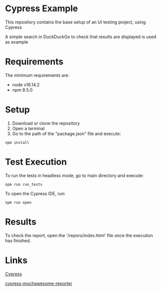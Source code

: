 # Cypress Example

This repository contains the base setup of an UI testing project, using Cypress

A simple search in DuckDuckGo to check that results are displayed is used as example

# Requirements

The minimum requirements are:

* node v16.14.2
* npm 8.5.0

# Setup

1. Download or clone the repository
2. Open a terminal
3. Go to the path of the "package.json" file and execute:

```
npm install
```

# Test Execution

To run the tests in headless mode, go to main directory and execute:

```
npm run run_tests
```

To open the Cypress IDE, run:

```
npm run open
```

# Results

To check the report, open the '/repors/index.html' file once the execution has finished.

# Links
    
[Cypress](<https://www.cypress.io/>)

[cypress-mochawesome-reporter](<https://github.com/LironEr/cypress-mochawesome-reporter>)